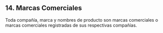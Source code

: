 ## 14. Marcas Comerciales
Toda compañía, marca y nombres de producto son marcas comerciales o marcas comerciales registradas de sus respectivas compañías.
